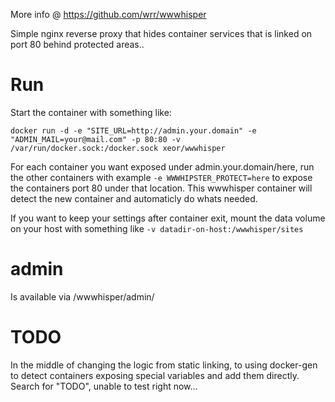 More info @ https://github.com/wrr/wwwhisper

Simple nginx reverse proxy that hides container services that is linked on port 80 behind protected areas..

# Run #

Start the container with something like:

    docker run -d -e "SITE_URL=http://admin.your.domain" -e "ADMIN_MAIL=your@mail.com" -p 80:80 -v /var/run/docker.sock:/docker.sock xeor/wwwhisper

For each container you want exposed under admin.your.domain/here, run the other containers with example `-e WWWHIPSTER_PROTECT=here` to expose the containers port 80 under that location.
This wwwhisper container will detect the new container and automaticly do whats needed.

If you want to keep your settings after container exit, mount the data volume on your host with something like `-v datadir-on-host:/wwwhisper/sites`

# admin #
Is available via /wwwhisper/admin/

# TODO #
In the middle of changing the logic from static linking, to using docker-gen to detect containers exposing special variables and add them directly.
Search for "TODO", unable to test right now...
